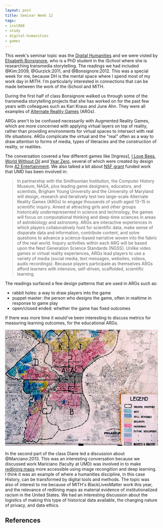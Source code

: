 ```yaml
---
layout: post
title: Seminar Week 12
tags:
- inst888
- study
- digital-humanities
- games
---
```



This week's seminar topic was the [Digital Humanities] and we were visted by 
[Elisabeth Bonsignore], who is a PhD student in the iSchool where she is 
researching transmedia storytelling. The readings we had included @Kim:2009, 
@Gurzick:2011, and @Bonsignore:2012. This was a special week for me, 
because DH is the mental space where I spend most of my work day in MITH.
I'm particularly interested in connections that can be made between the work of
the iSchool and MITH.

During the first half of class Bonsignore walked us through some of the 
transmedia storytelling projects that she has worked on for the past few 
years with colleagues such as Kari Kraus and June Ahn. They were all 
examples of [Alternate Reality Games] (ARGs).

ARGs aren't to be confused necessarily with Augmented Reality Games, which are 
more concerned with applying virtual layers on top of reality, rather 
than providing environments for virtual spaces to intersect with real life 
situations. ARGs complicate the virtual and the "real" often as a
way to draw attention to forms of media, types of literacies and the
construction of reality, or realities.

The conversation covered a few different games like [Ingress], [I Love Bees],
[World Without Oil] and [Year Zero], several of which were created by design
firm [42 Entertainment]. We also talked a bit about [NSF grant] 
funded work that UMD has been involved in:

> In partnership with the Smithsonian Institution, the Computer History Museum,
> NASA, plus leading game designers, educators, and scientists, Brigham Young
> University and the University of Maryland will design, research and
> iteratively test two large-scale Alternate Reality Games (ARGs) to engage
> thousands of youth aged 13-15 in scientific inquiry. Aimed at attracting girls
> and other groups historically underrepresented in science and technology, the
> games will focus on computational thinking and deep-time sciences in areas of
> astrobiology and astronomy. ARGs are interactive experiences in which players
> collaboratively hunt for scientific data, make sense of disparate data and
> information, contribute content, and solve questions to advance a
> science-based narrative woven into the fabric of the real world. Inquiry
> activities within each ARG will be based upon the Next Generation Science
> Standards (NGSS). Unlike video games or virtual reality experiences, ARGs lead
> players to use a variety of media (social media, text messages, websites,
> videos, audio recordings). Because players participate as themselves ARGs
> afford learners with intensive, self-driven, scaffolded, scientific learning. 

The readings surfaced a few design patterns that are used in ARGs such as:

* rabbit holes: a way to draw players into the game
* puppet master: the person who designs the game, often in realtime in response to game play
* open/closed ended: whether the game has fixed outcomes

If there was more time it would've been interesting to discuss metrics for
measuring learning outcomes, for the educational ARGs.

<a href="https://en.wikipedia.org/wiki/File:Home_Owners%27_Loan_Corporation_Philadelphia_redlining_map.jpg"><img src="/images/redlining.jpg" class="img-responsive"></a>

In the second part of the class Diane led a discussion about @Marciano:2013.
This was an interesting conversation because we discussed work Mariciano 
(faculty at UMD) was involved in to make [redlining maps] more accessible 
using image recongition and deep learning. I think it was an example of where a
humanities discipline, in this case History, can be transformed by digital tools
and methods. The topic was also of interest to me because of MITH's
BlackLivesMatter work this year, and the relevance of redlining maps as 
material evidence of institutionalized racism in the United States. We had an
interesting discussion about the logistics of making this type of historical 
data available, the changing nature of privacy, and data ethics.

## References

[Alternate Reality Games]: https://en.wikipedia.org/wiki/Alternate_reality_game
[Elisabeth Bonsignore]: http://ischool.umd.edu/doctoral-students/elizabeth-bonsignore
[NSF grant]: https://www.nsf.gov/awardsearch/showAward?AWD_ID=1323306
[42 Entertainment]: https://en.wikipedia.org/wiki/42_Entertainment
[Year Zero]: https://en.wikipedia.org/wiki/Year_Zero_(game)
[I Love Bees]: https://en.wikipedia.org/wiki/I_Love_Bees
[World Without Oil]: https://en.wikipedia.org/wiki/World_Without_Oil
[redlining maps]: https://en.wikipedia.org/wiki/Redlining
[Digital Humanities]: https://en.wikipedia.org/wiki/Digital_humanities

